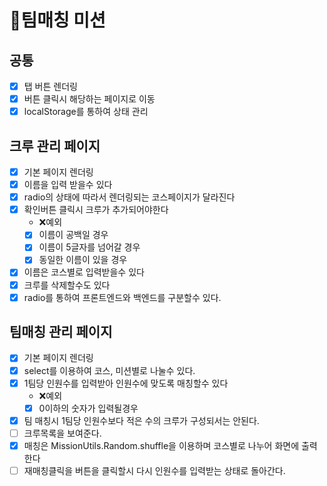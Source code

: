 # 🥤팀매칭 미션

## 공통
  - [x] 탭 버튼 렌더링
  - [x] 버튼 클릭시 해당하는 페이지로 이동
  - [x] localStorage를 통하여 상태 관리

## 크루 관리 페이지
  - [x] 기본 페이지 렌더링
  - [x] 이름을 입력 받을수 있다
  - [x] radio의 상태에 따라서 렌더링되는 코스페이지가 달라진다
  - [x] 확인버튼 클릭시 크루가 추가되어야한다
    - ❌예외
    - [x] 이름이 공백일 경우
    - [x] 이름이 5글자를 넘어갈 경우
    - [x] 동일한 이름이 있을 경우
  - [x] 이름은 코스별로 입력받을수 있다 
  - [x] 크루를 삭제할수도 있다
  - [x] radio를 통하여 프론트엔드와 백엔드를 구분할수 있다.

## 팀매칭 관리 페이지
  - [x] 기본 페이지 렌더링
  - [x] select를 이용하여 코스, 미션별로 나눌수 있다.
  - [x] 1팀당 인원수를 입력받아 인원수에 맞도록 매칭할수 있다
    - ❌예외
    - [x] 0이하의 숫자가 입력될경우
  - [x] 팀 매칭시 1팀당 인원수보다 적은 수의 크루가 구성되서는 안된다.
  - [ ] 크루목록을 보여준다.
  - [x] 매칭은 MissionUtils.Random.shuffle을 이용하며 코스별로 나누어 화면에 출력한다
  - [ ] 재매칭클릭을 버튼을 클릭할시 다시 인원수를 입력받는 상태로 돌아간다.